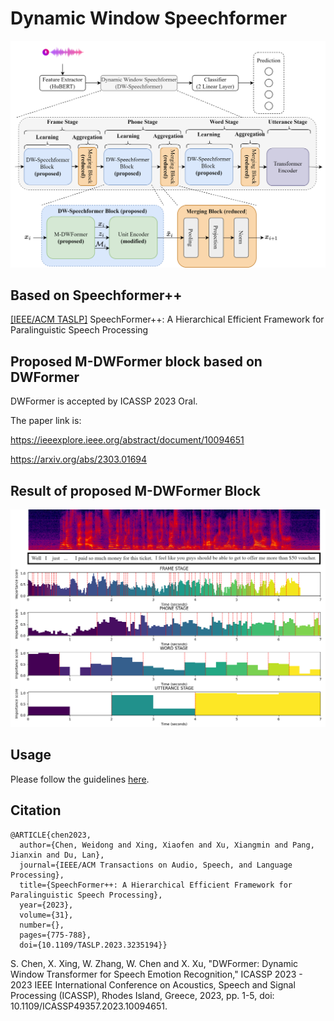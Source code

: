 # Dynamic Window Speechformer
![framework](./figures/1-overview.svg)

## Based on Speechformer++
[\[IEEE/ACM TASLP\]](https://ieeexplore.ieee.org/abstract/document/10011559) SpeechFormer++: A Hierarchical Efficient Framework for Paralinguistic Speech Processing

## Proposed M-DWFormer block based on DWFormer
DWFormer is accepted by ICASSP 2023 Oral.

The paper link is: 

https://ieeexplore.ieee.org/abstract/document/10094651

https://arxiv.org/abs/2303.01694

## Result of proposed M-DWFormer Block
![framework](./figures/Ses05F_impro05_F020.png)

## Usage
Please follow the guidelines [here](https://github.com/HappyColor/SpeechFormer).

## Citation
```
@ARTICLE{chen2023,
  author={Chen, Weidong and Xing, Xiaofen and Xu, Xiangmin and Pang, Jianxin and Du, Lan},
  journal={IEEE/ACM Transactions on Audio, Speech, and Language Processing}, 
  title={SpeechFormer++: A Hierarchical Efficient Framework for Paralinguistic Speech Processing}, 
  year={2023},
  volume={31},
  number={},
  pages={775-788},
  doi={10.1109/TASLP.2023.3235194}}
```

S. Chen, X. Xing, W. Zhang, W. Chen and X. Xu, "DWFormer: Dynamic Window Transformer for Speech Emotion Recognition," ICASSP 2023 - 2023 IEEE International Conference on Acoustics, Speech and Signal Processing (ICASSP), Rhodes Island, Greece, 2023, pp. 1-5, doi: 10.1109/ICASSP49357.2023.10094651.